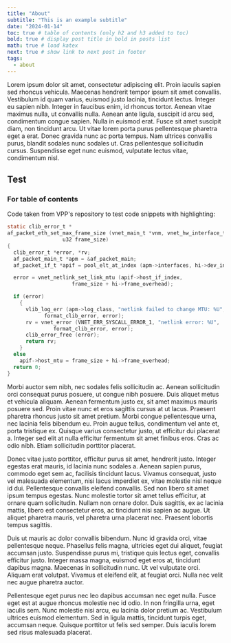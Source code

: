 ```yaml
---
title: "About"
subtitle: "This is an example subtitle"
date: "2024-01-14"
toc: true # table of contents (only h2 and h3 added to toc)
bold: true # display post title in bold in posts list
math: true # load katex
next: true # show link to next post in footer
tags:
  - about
---
```



Lorem ipsum dolor sit amet, consectetur adipiscing elit. Proin iaculis sapien sed rhoncus vehicula. Maecenas hendrerit tempor ipsum sit amet convallis. Vestibulum id quam varius, euismod justo lacinia, tincidunt lectus. Integer eu sapien nibh. Integer in faucibus enim, id rhoncus tortor. Aenean vitae maximus nulla, ut convallis nulla. Aenean ante ligula, suscipit id arcu sed, condimentum congue sapien. Nulla in euismod erat. Fusce sit amet suscipit diam, non tincidunt arcu. Ut vitae lorem porta purus pellentesque pharetra eget a erat. Donec gravida nunc ac porta tempus. Nam ultrices convallis purus, blandit sodales nunc sodales ut. Cras pellentesque sollicitudin cursus. Suspendisse eget nunc euismod, vulputate lectus vitae, condimentum nisl.

## Test

### For table of contents

Code taken from VPP's repository to test code snippets with highlighting:

```c {linenos=inline,hl_lines=[2, "6-9"],linenostart=19}
static clib_error_t *
af_packet_eth_set_max_frame_size (vnet_main_t *vnm, vnet_hw_interface_t *hi,
				  u32 frame_size)
{
  clib_error_t *error, *rv;
  af_packet_main_t *apm = &af_packet_main;
  af_packet_if_t *apif = pool_elt_at_index (apm->interfaces, hi->dev_instance);

  error = vnet_netlink_set_link_mtu (apif->host_if_index,
				     frame_size + hi->frame_overhead);

  if (error)
    {
      vlib_log_err (apm->log_class, "netlink failed to change MTU: %U",
		    format_clib_error, error);
      rv = vnet_error (VNET_ERR_SYSCALL_ERROR_1, "netlink error: %U",
		       format_clib_error, error);
      clib_error_free (error);
      return rv;
    }
  else
    apif->host_mtu = frame_size + hi->frame_overhead;
  return 0;
}
```
Morbi auctor sem nibh, nec sodales felis sollicitudin ac. Aenean sollicitudin orci consequat purus posuere, ut congue nibh posuere. Duis aliquet metus et vehicula aliquam. Aenean fermentum justo ex, sit amet maximus mauris posuere sed. Proin vitae nunc et eros sagittis cursus at ut lacus. Praesent pharetra rhoncus justo sit amet pretium. Morbi congue pellentesque urna, nec lacinia felis bibendum eu. Proin augue tellus, condimentum vel ante et, porta tristique ex. Quisque varius consectetur justo, ut efficitur dui placerat a. Integer sed elit at nulla efficitur fermentum sit amet finibus eros. Cras ac odio nibh. Etiam sollicitudin porttitor placerat.

Donec vitae justo porttitor, efficitur purus sit amet, hendrerit justo. Integer egestas erat mauris, id lacinia nunc sodales a. Aenean sapien purus, commodo eget sem ac, facilisis tincidunt lacus. Vivamus consequat, justo vel malesuada elementum, nisi lacus imperdiet ex, vitae molestie nisl neque id dui. Pellentesque convallis eleifend convallis. Sed non libero sit amet ipsum tempus egestas. Nunc molestie tortor sit amet tellus efficitur, at ornare quam sollicitudin. Nullam non ornare dolor. Duis sagittis, ex ac lacinia mattis, libero est consectetur eros, ac tincidunt nisi sapien ac augue. Ut aliquet pharetra mauris, vel pharetra urna placerat nec. Praesent lobortis tempus sagittis.

Duis ut mauris ac dolor convallis bibendum. Nunc id gravida orci, vitae pellentesque neque. Phasellus felis magna, ultricies eget dui aliquet, feugiat accumsan justo. Suspendisse purus mi, tristique quis lectus eget, convallis efficitur justo. Integer massa magna, euismod eget eros at, tincidunt dapibus magna. Maecenas in sollicitudin nunc. Ut vel vulputate orci. Aliquam erat volutpat. Vivamus et eleifend elit, at feugiat orci. Nulla nec velit nec augue pharetra auctor.

Pellentesque eget purus nec leo dapibus accumsan nec eget nulla. Fusce eget est at augue rhoncus molestie nec id odio. In non fringilla urna, eget iaculis sem. Nunc molestie nisi arcu, eu lacinia dolor pretium ac. Vestibulum ultrices euismod elementum. Sed in ligula mattis, tincidunt turpis eget, accumsan neque. Quisque porttitor ut felis sed semper. Duis iaculis lorem sed risus malesuada placerat. 

